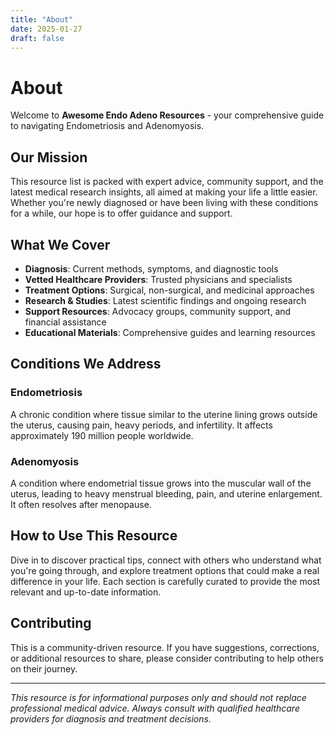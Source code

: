 ```yaml
---
title: "About"
date: 2025-01-27
draft: false
---
```


# About

Welcome to **Awesome Endo Adeno Resources** - your comprehensive guide to navigating Endometriosis and Adenomyosis.

## Our Mission

This resource list is packed with expert advice, community support, and the latest medical research insights, all aimed at making your life a little easier. Whether you're newly diagnosed or have been living with these conditions for a while, our hope is to offer guidance and support.

## What We Cover

- **Diagnosis**: Current methods, symptoms, and diagnostic tools
- **Vetted Healthcare Providers**: Trusted physicians and specialists  
- **Treatment Options**: Surgical, non-surgical, and medicinal approaches
- **Research & Studies**: Latest scientific findings and ongoing research
- **Support Resources**: Advocacy groups, community support, and financial assistance
- **Educational Materials**: Comprehensive guides and learning resources

## Conditions We Address

### Endometriosis
A chronic condition where tissue similar to the uterine lining grows outside the uterus, causing pain, heavy periods, and infertility. It affects approximately 190 million people worldwide.

### Adenomyosis  
A condition where endometrial tissue grows into the muscular wall of the uterus, leading to heavy menstrual bleeding, pain, and uterine enlargement. It often resolves after menopause.

## How to Use This Resource

Dive in to discover practical tips, connect with others who understand what you're going through, and explore treatment options that could make a real difference in your life. Each section is carefully curated to provide the most relevant and up-to-date information.

## Contributing

This is a community-driven resource. If you have suggestions, corrections, or additional resources to share, please consider contributing to help others on their journey.

---

*This resource is for informational purposes only and should not replace professional medical advice. Always consult with qualified healthcare providers for diagnosis and treatment decisions.*
